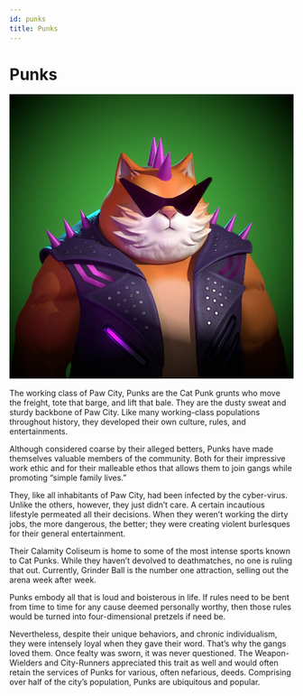 ```yaml
---
id: punks
title: Punks
---
```


# Punks
![Example banner](./assets/2.jpg)

The working class of Paw City, Punks are the Cat Punk grunts who move the freight, tote that barge, and lift that bale. They are the dusty sweat and sturdy backbone of Paw City. Like many working-class populations throughout history, they developed their own culture, rules, and entertainments. 

Although considered coarse by their alleged betters, Punks have made themselves valuable members of the community. Both for their impressive work ethic and for their malleable ethos that allows them to join gangs while promoting “simple family lives.”

They, like all inhabitants of Paw City, had been infected by the cyber-virus. Unlike the others, however, they just didn’t care. A certain incautious lifestyle permeated all their decisions. When they weren’t working the dirty jobs, the more dangerous, the better; they were creating violent burlesques for their general entertainment. 

Their Calamity Coliseum is home to some of the most intense sports known to Cat Punks. While they haven’t devolved to deathmatches, no one is ruling that out. Currently, Grinder Ball is the number one attraction, selling out the arena week after week.

Punks embody all that is loud and boisterous in life. If rules need to be bent from time to time for any cause deemed personally worthy, then those rules would be turned into four-dimensional pretzels if need be.

Nevertheless, despite their unique behaviors, and chronic individualism, they were intensely loyal when they gave their word. That’s why the gangs loved them. Once fealty was sworn, it was never questioned. The Weapon-Wielders and City-Runners appreciated this trait as well and would often retain the services of Punks for various, often nefarious, deeds. 
Comprising over half of the city’s population, Punks are ubiquitous and popular. 
